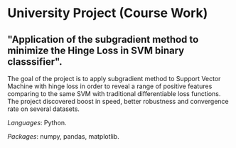 # University Project (Course Work)
## "Application of the subgradient method to minimize the Hinge Loss in SVM binary classsifier".

The goal of the project is to apply subgradient method to Support Vector Machine with hinge loss in order to reveal a range of positive features comparing to the same SVM with traditional differentiable loss functions. The project discovered boost in speed, better robustness and convergence rate on several datasets.

*Languages*: Python.

*Packages*: numpy, pandas, matplotlib.

